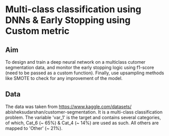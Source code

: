 # Multi-class classification using DNNs & Early Stopping using Custom metric

## Aim

To design and train a deep neural network on a multiclass cutomer segmentation data, and monitor the early stopping logic using f1-score (need to be passed as a custom function). Finally, use upsampling methods like SMOTE to check for any improvement of the model.

## Data
The data was taken from https://www.kaggle.com/datasets/
abisheksudarshan/customer-segmentation. It is a multi-class classification problem. The variable 'var_1' is the target and contains several categories, of which, Cat_6 (~ 65%) & Cat_4 (~ 14%) are used as such. All others are mapped to 'Other' (~ 21%).